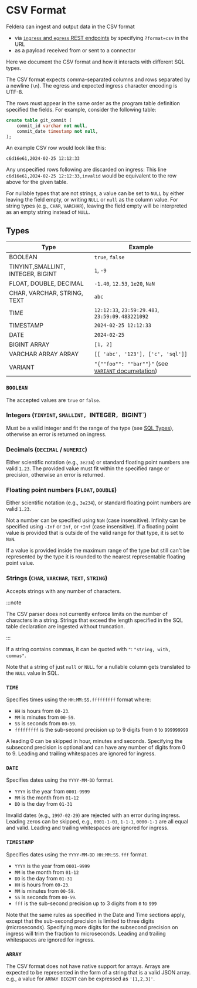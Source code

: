 # CSV Format

Feldera can ingest and output data in the CSV format
- via [`ingress` and `egress` REST endpoints](/docs/tutorials/basics/part2) by specifying `?format=csv` in the URL
- as a payload received from or sent to a connector

Here we document the CSV format and how it interacts with different SQL types.

The CSV format expects comma-separated columns and rows
separated by a newline (`\n`). The egress and expected ingress character
encoding is UTF-8.

The rows must appear in the same order as the program table definition specified
the fields. For example, consider the following table:

```sql
create table git_commit (
    commit_id varchar not null,
    commit_date timestamp not null,
);
```

An example CSV row would look like this:

```csv
c6d16e61,2024-02-25 12:12:33
```

Any unspecified rows following are discarded on ingress: This line
`c6d16e61,2024-02-25 12:12:33,invalid` would be equivalent to the row above for
the given table.

For nullable types that are not strings, a value can be set to `NULL` by either
leaving the field empty, or writing `NULL` or `null` as the column value. For
string types (e.g., `CHAR`, `VARCHAR`), leaving the field empty will be
interpreted as an empty string instead of `NULL`.

## Types

| Type                                    | Example                                         |
|-----------------------------------------|-------------------------------------------------|
| BOOLEAN                                 | `true`, `false`                                 |
| TINYINT,SMALLINT, INTEGER, BIGINT       |  `1`, `-9`                                      |
| FLOAT, DOUBLE, DECIMAL                  | `-1.40`, `12.53`, `1e20`, `NaN`                 |
| CHAR, VARCHAR, STRING, TEXT             | `abc`                                           |
| TIME                                    | `12:12:33`, `23:59:29.483`, `23:59:09.483221092`|
| TIMESTAMP                               | `2024-02-25 12:12:33`                           |
| DATE                                    | `2024-02-25`                                    |
| BIGINT ARRAY                            | `[1, 2]`                                        |
| VARCHAR ARRAY ARRAY                     | `[[ 'abc', '123'], ['c', 'sql']]`               |
| VARIANT                                 | `"{""foo"": ""bar""}"` (see [`VARIANT` documetation](/docs/sql/json))|

### `BOOLEAN`

The accepted values are `true` or `false`.

### Integers (`TINYINT`, `SMALLINT, `INTEGER`, `BIGINT`)

Must be a valid integer and fit the range of the type (see [SQL
Types](../sql/types.md)), otherwise an error is returned on ingress.

### Decimals (`DECIMAL` / `NUMERIC`)

Either scientific notation (e.g., `3e234`) or standard floating point numbers
are valid `1.23`. The provided value must fit within the specified range or
precision, otherwise an error is returned.

### Floating point numbers (`FLOAT`, `DOUBLE`)

Either scientific notation (e.g., `3e234`), or standard floating point numbers
are valid `1.23`.

Not a number can be specified using `NaN` (case insensitive). Infinity
can be specified using `-Inf` or `Inf`, or `+Inf` (case insensitive).
If a floating point value is provided that is outside of the valid range
for that type, it is set to `NaN`.

If a value is provided inside the maximum range of the type but still
can't be represented by the type it is rounded to the nearest representable
floating point value.

### Strings (`CHAR`, `VARCHAR`, `TEXT`, `STRING`)

Accepts strings with any number of characters.

:::note

The CSV parser does not currently enforce limits on the number
of characters in a string.  Strings that exceed the length
specified in the SQL table declaration are ingested
without truncation.

:::

If a string contains commas, it can be quoted with `"`: `"string, with, commas"`.

Note that a string of just `null` or `NULL` for a nullable column gets
translated to the `NULL` value in SQL.

### `TIME`

Specifies times using the `HH:MM:SS.fffffffff` format where:

- `HH` is hours from `00-23`.
- `MM` is minutes from `00-59`.
- `SS` is seconds from `00-59`.
- `fffffffff` is the sub-second precision up to 9 digits from `0` to `999999999`

A leading 0 can be skipped in hour, minutes and seconds. Specifying the
subsecond precision is optional and can have any number of digits from 0 to 9.
Leading and trailing whitespaces are ignored for ingress.

### `DATE`

Specifies dates using the `YYYY-MM-DD` format.

- `YYYY` is the year from `0001-9999`
- `MM` is the month from `01-12`
- `DD` is the day from `01-31`

Invalid dates (e.g., `1997-02-29`) are rejected with an error during ingress.
Leading zeros can be skipped, e.g., `0001-1-01`, `1-1-1`, `0000-1-1` are all
equal and valid. Leading and trailing whitespaces are ignored for ingress.

### `TIMESTAMP`

Specifies dates using the `YYYY-MM-DD HH:MM:SS.fff` format.

- `YYYY` is the year from `0001-9999`
- `MM` is the month from `01-12`
- `DD` is the day from `01-31`
- `HH` is hours from `00-23`.
- `MM` is minutes from `00-59`.
- `SS` is seconds from `00-59`.
- `fff` is the sub-second precision up to 3 digits from `0` to `999`

Note that the same rules as specified in the Date and Time sections apply,
except that the sub-second precision is limited to three digits (microseconds).
Specifying more digits for the subsecond precision on ingress will trim the
fraction to microseconds. Leading and trailing whitespaces are ignored
for ingress.

### `ARRAY`

The CSV format does not have native support for arrays. Arrays are expected to
be represented in the form of a string that is a valid JSON array. e.g., a value
for `ARRAY BIGINT` can be expressed as `'[1,2,3]'`.
